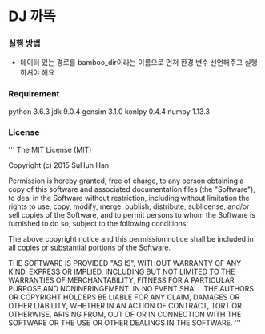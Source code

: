 # DJ 까똑

### 실행 방법
- 데이터 있는 경로를 bamboo_dir이라는 이름으로 먼저 환경 변수 선언해주고 실행하셔야 해요

### Requirement
python 3.6.3
jdk 9.0.4
gensim 3.1.0
konlpy 0.4.4
numpy 1.13.3

### License

'''
The MIT License (MIT)

Copyright (c) 2015 SuHun Han

Permission is hereby granted, free of charge, to any person obtaining a copy
of this software and associated documentation files (the "Software"), to deal
in the Software without restriction, including without limitation the rights
to use, copy, modify, merge, publish, distribute, sublicense, and/or sell
copies of the Software, and to permit persons to whom the Software is
furnished to do so, subject to the following conditions:

The above copyright notice and this permission notice shall be included in all
copies or substantial portions of the Software.

THE SOFTWARE IS PROVIDED "AS IS", WITHOUT WARRANTY OF ANY KIND, EXPRESS OR
IMPLIED, INCLUDING BUT NOT LIMITED TO THE WARRANTIES OF MERCHANTABILITY,
FITNESS FOR A PARTICULAR PURPOSE AND NONINFRINGEMENT. IN NO EVENT SHALL THE
AUTHORS OR COPYRIGHT HOLDERS BE LIABLE FOR ANY CLAIM, DAMAGES OR OTHER
LIABILITY, WHETHER IN AN ACTION OF CONTRACT, TORT OR OTHERWISE, ARISING FROM,
OUT OF OR IN CONNECTION WITH THE SOFTWARE OR THE USE OR OTHER DEALINGS IN THE
SOFTWARE.
'''